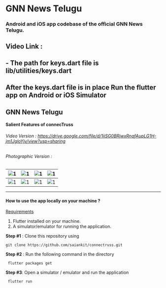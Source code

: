 # GNN News Telugu
### Android and iOS app codebase of the official GNN News Telugu.

## Video Link : 

## - The path for keys.dart file is lib/utilities/keys.dart
## After the keys.dart file is in place Run the flutter app on Android or iOS Simulator


## GNN News Telugu

#### Salient Features of connecTruss

 ###### Video Version : https://drive.google.com/file/d/1ijSG0BRjwxRnafAupLG1H-jm1JgloYjv/view?usp=sharing



###### Photographic Version :

| ![1](assets/1.png) | ![1](assets/2.png) | ![1](assets/3.png) | ![1](assets/4.png) |
| ----------------------------------------------------- | ----------------------------------------------------- | ----------------------------------------------------- | ----------------------------------------------------- |
| ![1](assets/5.png) | ![1](assets/6.png) | ![1](assets/7.png) | ![1](assets/8.png) |

------

#### How to use the app locally on your machine ?

<u>Requirements</u>

1. Flutter installed on your machine.
2. A simulator/emulator for running the application.

**Step #1** : Clone this repository using 

``` git clone https://github.com/saiankit/connectruss.git ```

**Step #2** : Run the following command in the directory

``` flutter packages get```

**Step #3**: Open a simulator / emulator and run the application

``` flutter run```